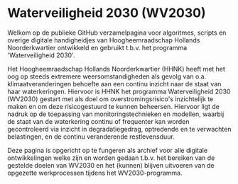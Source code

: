 # Waterveiligheid 2030 (WV2030)
Welkom op de publieke GitHub verzamelpagina voor algoritmes, scripts en overige digitale handigheidjes van Hoogheemraadschap Hollands Noorderkwartier ontwikkeld en gebruikt t.b.v. het programma 'Waterveiligheid 2030'.

Het Hoogheemraadschap Hollands Noorderkwartier (HHNK) heeft met het oog op steeds extremere weersomstandigheden als gevolg van o.a. klimaatveranderingen behoefte aan een continu inzicht naar de staat van haar waterkeringen. Hiervoor is HHNK het programma Waterveiligheid 2030 (WV2030) gestart met als doel om overstromingsrisico's inzichtelijk te maken en om deze risicogestuurd te kunnen beheersen. Hiervoor ligt de nadruk op de toepassing van monitoringstechnieken en modellen, waarbij de staat van de waterkering continu of frequenter kan worden gecontroleerd via inzicht in degradatiegedrag, optredende en te verwachten belastingen, en de continu veranderende restlevensduur.

Deze pagina is opgericht op te fungeren als archief voor alle digitale ontwikkelingen welke zijn en worden gedaan t.b.v. het bereiken van de gestelde doelen van WV2030 en het (kunnen) blijven uitvoeren van de opgezette werkprocessen tijdens het WV2030-programma. 

